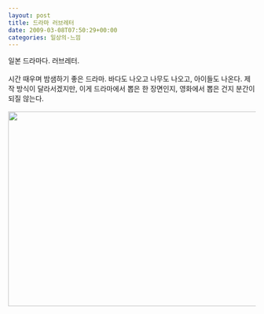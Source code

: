 ```yaml
---
layout: post
title: 드라마 러브레터
date: 2009-03-08T07:50:29+00:00
categories: 일상의-느낌
---
```

일본 드라마다. 러브레터.<br />
<br />
시간 때우며 밤샘하기 좋은 드라마. 바다도 나오고 나무도 나오고, 아이들도 나온다. 제작 방식이 달라서겠지만, 이게 드라마에서 뽑은 한 장면인지, 영화에서 뽑은 건지 분간이 되질 않는다. <br />
<br />
<img src="http://jinto.pe.kr/wp-content/uploads/1/cfile24.uf.123DFE0E49B378F7037168_.jpg" class="aligncenter" width="704" height="396" alt="" filename="[ドラマ] ラブレタ- 第01回 第01週 2008. 11. 24 (7.jpg" filemime="" /><br />
<br />
